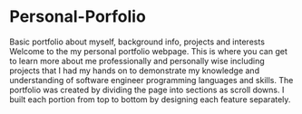 # Personal-Porfolio
Basic portfolio about myself, background info, projects and interests
Welcome to the my personal portfolio webpage.
This is where you can get to learn more about me professionally and personally wise including projects that I had my hands on to demonstrate my knowledge and understanding of software engineer programming languages and skills.
The portfolio was created by dividing the page into sections as scroll downs.
I built each portion from top to bottom by designing each feature separately. 
